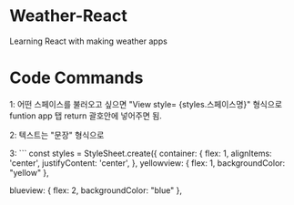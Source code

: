 # Weather-React

Learning React with making weather apps

# Code Commands
1: 어떤 스페이스를 불러오고 싶으면 "View style= {styles.스페이스명}" 형식으로 funtion app 탭 return 괄호안에 넣어주면 됨.

2: 텍스트는 "<Text>문장</Text>" 형식으로

3: ```
const styles = StyleSheet.create({
  container: {
    flex: 1,
    alignItems: 'center',
    justifyContent: 'center',
  },
  yellowview: {
    flex: 1,
    backgroundColor: "yellow"
  },

  blueview: {
    flex: 2,
    backgroundColor: "blue"
  },
  ```

